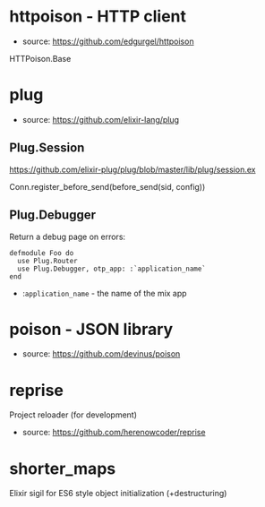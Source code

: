 # httpoison - HTTP client

* source: https://github.com/edgurgel/httpoison

HTTPoison.Base

# plug

* source: https://github.com/elixir-lang/plug

## Plug.Session

https://github.com/elixir-plug/plug/blob/master/lib/plug/session.ex

Conn.register_before_send(before_send(sid, config))

## Plug.Debugger

Return a debug page on errors:

```
defmodule Foo do
  use Plug.Router
  use Plug.Debugger, otp_app: :`application_name`
end
```

* :`application_name` - the name of the mix app

# poison - JSON library

* source: https://github.com/devinus/poison

# reprise

Project reloader (for development)
* source: https://github.com/herenowcoder/reprise

# shorter_maps

Elixir sigil for ES6 style object initialization (+destructuring)

